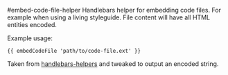 #embed-code-file-helper
Handlebars helper for embedding code files. For example when using a living styleguide. File content will have all HTML entities encoded.

Example usage:

```
{{ embedCodeFile 'path/to/code-file.ext' }}
```

Taken from [handlebars-helpers](https://github.com/helpers/handlebars-helpers) and tweaked to output an encoded string.
